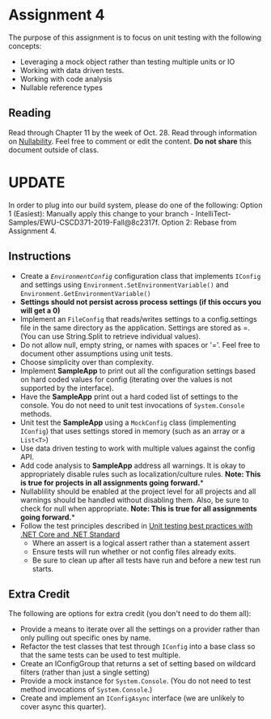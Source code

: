 # Assignment 4

The purpose of this assignment is to focus on unit testing with the following concepts:

- Leveraging a mock object rather than testing multiple units or IO
- Working with data driven tests.
- Working with code analysis
- Nullable reference types

## Reading

Read through Chapter 11 by the week of Oct. 28.
Read through information on [Nullability](https://intellitectsp-my.sharepoint.com/:w:/g/personal/mark_intellitect_com/EcaeQiQnpwpJpIh6-AjD_j4BoTlc6CLCBzYuXU-EHxHkWQ?e=0RWkzh). Feel free to comment or edit the content.  **Do not share** this document outside of class.

# UPDATE

In order to plug into our build system, please do one of the following:
Option 1 (Easiest): Manually apply this change to your branch - IntelliTect-Samples/EWU-CSCD371-2019-Fall@8c2317f.
Option 2: Rebase from Assignment 4. 

## Instructions

- Create a *`EnvironmentConfig`* configuration class that implements `IConfig` and settings using `Environment.SetEnvironmentVariable()` and `Environment.GetEnvironmentVariable()`
- **Settings should not persist across process settings (if this occurs you will get a 0)**
- Implement an `FileConfig` that reads/writes settings to a config.settings file in the same directory as the application.  Settings are stored as <name>=<value>.  (You can use String.Split to retrieve individual values).
- Do not allow null, empty string, or names with spaces or '='.  Feel free to document other assumptions using unit tests.  
- Choose simplicity over than complexity.
- Implement **SampleApp** to print out all the configuration settings based on hard coded values for config (iterating over the values is not supported by the interface).
- Have the **SampleApp** print out a hard coded list of settings to the console.  You do not need to unit test invocations of `System.Console` methods.
- Unit test the **SampleApp** using a `MockConfig` class (implementing `IConfig`) that uses settings stored in memory (such as an array or a `List<T>`)
- Use data driven testing to work with multiple values against the config API.
- Add code analysis to **SampleApp** address all warnings.  It is okay to appropriately disable rules such as  localization/culture rules. **Note: This is true for projects in all assignments going forward.***
- Nullablility should be enabled at the project level for all projects and all warnings should be handled without disabling them.  Also, be sure to check for null when appropriate.  **Note: This is true for all assignments going forward.***
- Follow the test principles described in [Unit testing best practices with .NET Core and .NET Standard](https://docs.microsoft.com/en-us/dotnet/core/testing/unit-testing-best-practices)
  - Where an assert is a logical assert rather than a statement assert
  - Ensure tests will run whether or not config files already exits.
  - Be sure to clean up after all tests have run and before a new test run starts.

## Extra Credit

The following are options for extra credit (you don't need to do them all):

- Provide a means to iterate over all the settings on a provider rather than only pulling out specific ones by name.
- Refactor the test classes that test through `IConfig` into a base class so that the same tests can be used to test multiple.
- Create an IConfigGroup that returns a set of setting based on wildcard filters (rather than just a single setting)
- Provide a mock instance for `System.Console`.  (You do not need to test method invocations of `System.Console`.)
- Create and implement an `IConfigAsync` interface (we are unlikely to cover async this quarter).
